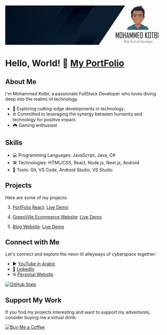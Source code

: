 ![Profile Picture](https://github.com/shadowofleaf96/shadowofleaf96/blob/052f8fb50e2519420e22a7cbad4cd81b8d6e7ed6/Profile-cover.gif)

# Hello, World! 👋 [My PortFolio](https://portfolio-nextjs-dszv.onrender.com/)
  

## About Me

I'm Mohammed Kotbi, a passionate FullStack Developer who loves diving deep into the realms of technology. 

- 💼 Exploring cutting-edge developments in technology.
- 🌐 Committed to leveraging the synergy between humanity and technology for positive impact.
- 🎮 Gaming enthusiast

## Skills

- 💻 Programming Languages: JavaScript, Java, C#
- 🛠️ Technologies: HTML/CSS, React, Node.js, Next.js, Android
- 🔧 Tools: Git, VS Code, Android Studio, VS Studio

## Projects

Here are some of my projects:

3. [PortFolio React](https://github.com/shadowofleaf96/React-Vite-PortFolio):
   [Live Demo](https://new-portfolio-z3hb.onrender.com/)

3. [GreenVille Ecommerce Website](https://github.com/shadowofleaf96/GreenVille-Ecommerce_Final_Project):
   [Live Demo](https://greenville-frontend.onrender.com/)

3. [Blog Website](https://github.com/shadowofleaf96/BlogWebsite):
   [Live Demo](blog-website-7mkl.onrender.com)

## Connect with Me

Let's connect and explore the neon-lit alleyways of cyberspace together:

- ▶️ [YouTube in Arabic](https://www.youtube.com/channel/UC9_eEbHsL_1TL1O67Fwe7Yw)
- 💼 [LinkedIn](https://www.linkedin.com/in/mkotbi)
- 🌐 [Personal Website](https://new-portfolio-z3hb.onrender.com/)

[![GitHub Stats](https://github-readme-stats.vercel.app/api?username=shadowofleaf96&show_icons=true&hide_border=true&title_color=9932CC&text_color=EE82EE&bg_color=0d1117&show_owner=true)](https://github.com/shadowofleaf96)

## Support My Work

If you find my projects interesting and want to support my adventures, consider buying me a virtual drink:

[![Buy Me a Coffee](https://img.shields.io/badge/Buy%20Me%20a%20Coffee-Donate-orange)](https://ko-fi.com/shadowofleaf96)
